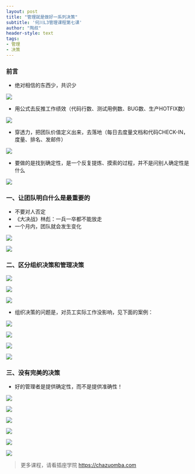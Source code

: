 ```yaml
---
layout: post
title: "管理就是做好一系列决策"
subtitle: '何川L3管理课程第七课'
author: "陶叔"
header-style: text
tags:
- 管理
- 决策
---
```


### 前言
- 绝对相信的东西少，共识少

![](https://tjj006-1302037511.cos.ap-shanghai.myqcloud.com/2021/10/04/16333337954042.jpg)

- 用公式去反推工作绩效（代码行数、测试用例数、BUG数、生产HOTFIX数）

![](https://tjj006-1302037511.cos.ap-shanghai.myqcloud.com/2021/10/04/16333341476320.jpg)

- 穿透力，把团队价值定义出来，去落地（每日去度量文档和代码CHECK-IN，度量、排名、发邮件）

![](https://tjj006-1302037511.cos.ap-shanghai.myqcloud.com/2021/10/04/16333343005095.jpg)

- 要做的是找到确定性，是一个反复提炼、摸索的过程，并不是问别人确定性是什么

![](https://tjj006-1302037511.cos.ap-shanghai.myqcloud.com/2021/10/04/16333344334286.jpg)

### 一、让团队明白什么是最重要的
- 不要对人否定
- 《大决战》林彪：一兵一卒都不能放走
- 一个月内，团队就会发生变化

![](https://tjj006-1302037511.cos.ap-shanghai.myqcloud.com/2021/10/04/16333352815961.jpg)

![](https://tjj006-1302037511.cos.ap-shanghai.myqcloud.com/2021/10/04/16333353188277.jpg)

### 二、区分组织决策和管理决策

![](https://tjj006-1302037511.cos.ap-shanghai.myqcloud.com/2021/10/04/16333353656677.jpg)

![](https://tjj006-1302037511.cos.ap-shanghai.myqcloud.com/2021/10/04/16333355590216.jpg)

![](https://tjj006-1302037511.cos.ap-shanghai.myqcloud.com/2021/10/04/16333359304938.jpg)

- 组织决策的问题是，对员工实际工作没影响，见下面的案例：

![](https://tjj006-1302037511.cos.ap-shanghai.myqcloud.com/2021/10/04/16333359718213.jpg)

![](https://tjj006-1302037511.cos.ap-shanghai.myqcloud.com/2021/10/04/16333360601192.jpg)

![](https://tjj006-1302037511.cos.ap-shanghai.myqcloud.com/2021/10/04/16333363970285.jpg)

![](https://tjj006-1302037511.cos.ap-shanghai.myqcloud.com/2021/10/04/16333364050171.jpg)

### 三、没有完美的决策
- 好的管理者是提供确定性，而不是提供准确性！

![](https://tjj006-1302037511.cos.ap-shanghai.myqcloud.com/2021/10/04/16333366294436.jpg)

![](https://tjj006-1302037511.cos.ap-shanghai.myqcloud.com/2021/10/04/16333367900804.jpg)

![](https://tjj006-1302037511.cos.ap-shanghai.myqcloud.com/2021/10/04/16333368852679.jpg)

![](https://tjj006-1302037511.cos.ap-shanghai.myqcloud.com/2021/10/04/16333369641847.jpg)

![](https://tjj006-1302037511.cos.ap-shanghai.myqcloud.com/2021/10/04/16333371290402.jpg)

![](https://tjj006-1302037511.cos.ap-shanghai.myqcloud.com/2021/10/04/16333371741846.jpg)

> 更多课程，请看插座学院 https://chazuomba.com


